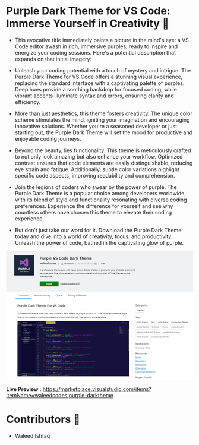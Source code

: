 # Purple Dark Theme for VS Code: Immerse Yourself in Creativity 🚀

- This evocative title immediately paints a picture in the mind's eye: a VS Code editor awash in rich, immersive purples, ready to inspire and energize your coding sessions. Here's a potential description that expands on that initial imagery:

- Unleash your coding potential with a touch of mystery and intrigue. The Purple Dark Theme for VS Code offers a stunning visual experience, replacing the standard interface with a captivating palette of purples. Deep hues provide a soothing backdrop for focused coding, while vibrant accents illuminate syntax and errors, ensuring clarity and efficiency.

- More than just aesthetics, this theme fosters creativity. The unique color scheme stimulates the mind, igniting your imagination and encouraging innovative solutions. Whether you're a seasoned developer or just starting out, the Purple Dark Theme will set the mood for productive and enjoyable coding journeys.

- Beyond the beauty, lies functionality. This theme is meticulously crafted to not only look amazing but also enhance your workflow. Optimized contrast ensures that code elements are easily distinguishable, reducing eye strain and fatigue. Additionally, subtle color variations highlight specific code aspects, improving readability and comprehension.

- Join the legions of coders who swear by the power of purple. The Purple Dark Theme is a popular choice among developers worldwide, with its blend of style and functionality resonating with diverse coding preferences. Experience the difference for yourself and see why countless others have chosen this theme to elevate their coding experience.

- But don't just take our word for it. Download the Purple Dark Theme today and dive into a world of creativity, focus, and productivity. Unleash the power of code, bathed in the captivating glow of purple.

<img src="./images/main.png" alt="">

**Live Preview** : https://marketplace.visualstudio.com/items?itemName=waleedcodes.purple-darktheme

# Contributors 🧔

- Waleed Ishfaq
